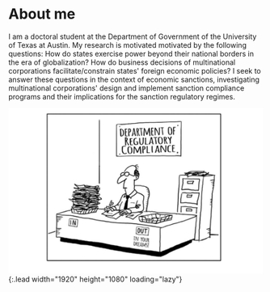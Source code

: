 
# About me

I am a doctoral student at the Department of Government of the University of Texas at Austin. 
My research is motivated motivated by the following questions: How do states exercise power beyond 
their national borders in the era of globalization? How do business decisions of multinational 
corporations facilitate/constrain states' foreign economic policies? I seek to answer these questions 
in the context of economic sanctions, investigating multinational corporations' design and implement 
sanction compliance programs and their implications for the sanction regulatory regimes.


![Screenshot](assets/img/compliance-caricature.png){:.lead width="1920" height="1080" loading="lazy"}
